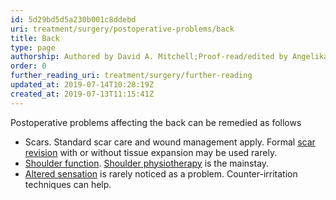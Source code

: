 ```yaml
---
id: 5d29bd5d5a230b001c8ddebd
uri: treatment/surgery/postoperative-problems/back
title: Back
type: page
authorship: Authored by David A. Mitchell;Proof-read/edited by Angelika Sebald
order: 0
further_reading_uri: treatment/surgery/further-reading
updated_at: 2019-07-14T10:28:19Z
created_at: 2019-07-13T11:15:41Z
---
```


<p>Postoperative problems affecting the back can be remedied as
    follows</p>
<ul>
    <li>Scars. Standard scar care and wound management apply. Formal
        <a href="/treatment/surgery/damage/more-info">scar revision</a>        with or without tissue expansion may be used rarely.</li>
    <li><a href="/diagnosis/a-z/postoperative-problems/shoulder">Shoulder function</a>.
        <a href="/help-selfhelp-physio-video-shoulder">Shoulder physiotherapy</a>        is the mainstay.</li>
    <li><a href="/diagnosis/a-z/neuropathies">Altered sensation</a>        is rarely noticed as a problem. Counter-irritation techniques
        can help.</li>
</ul>
